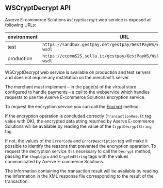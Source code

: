 ## WSCryptDecrypt API

Axerve E-commerce Solutions `WsCryptDecrypt` web service is exposed at following URLs: 

| environment | URL | 
| ----------- | --- | 
| test | `https://sandbox.gestpay.net/gestpay/GestPayWS/WsCryptDecrypt.asmx?wsdl` |
| production | `https://ecommS2S.sella.it/gestpay/GestPayWS/WsCryptDecrypt.asmx?wsdl` |

WSCryptDecrypt web service is available on production and test servers and does not require any installation on the merchant’s server.

The merchant must implement – in the page(s) of the virtual store configured to handle payments – a call to the webservice which handles requests to use the Axerve E-commerce Solutions encryption service.

To request the encryption service you can call the [Encrypt](#encrypt) method.

If the encryption operation is concluded correctly (`TransactionResult` tag value with OK), the encrypted data string returned by Axerve E-commerce Solutions will be available by reading the value of the `CryptDecryptString` tag.

If not, the values of the `ErrorCode` and `ErrorDescription` tag will make it possible to identify the reasons that prevented the encryption operation. To request the decryption service it is necessary to call the `Decrypt` method, passing the `shopLogin` and `CryptedString` tags with the values communicated by Axerve E-commerce Solutions.

The information containing the transaction result will be available by reading the information in the XML response file corresponding to the result of the transaction.


